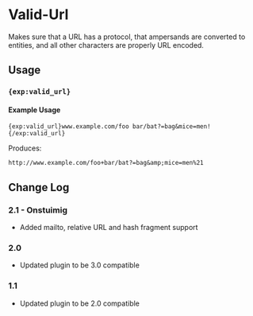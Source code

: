 # Valid-Url

Makes sure that a URL has a protocol, that ampersands are converted to entities, and all other characters are properly URL encoded.

## Usage

### `{exp:valid_url}`

#### Example Usage

```
{exp:valid_url}www.example.com/foo bar/bat?=bag&mice=men!{/exp:valid_url}

```

Produces:

```
http://www.example.com/foo+bar/bat?=bag&amp;mice=men%21
```

## Change Log

### 2.1 - Onstuimig

- Added mailto, relative URL and hash fragment support

### 2.0

- Updated plugin to be 3.0 compatible

### 1.1

- Updated plugin to be 2.0 compatible
